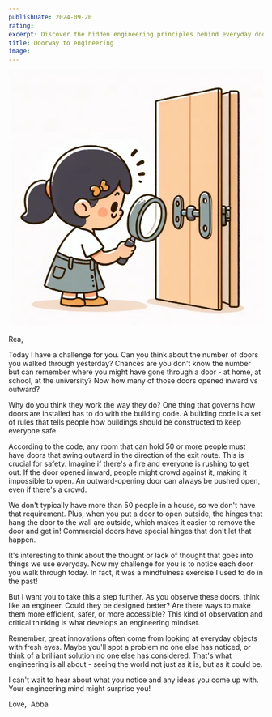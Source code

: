 ```yaml
---
publishDate: 2024-09-20
rating: 
excerpt: Discover the hidden engineering principles behind everyday doors and how they impact safety.
title: Doorway to engineering
image:
---
```

![center|300](../../assets/images/2024-09-20-doorway-to-engineering-20240920055107578.webp)

Rea,

Today I have a challenge for you. Can you think about the number of doors you walked through yesterday? Chances are you don't know the number but can remember where you might have gone through a door - at home, at school, at the university? Now how many of those doors opened inward vs outward?

Why do you think they work the way they do? One thing that governs how doors are installed has to do with the building code. A building code is a set of rules that tells people how buildings should be constructed to keep everyone safe.

According to the code, any room that can hold 50 or more people must have doors that swing outward in the direction of the exit route. This is crucial for safety. Imagine if there's a fire and everyone is rushing to get out. If the door opened inward, people might crowd against it, making it impossible to open. An outward-opening door can always be pushed open, even if there's a crowd.

We don't typically have more than 50 people in a house, so we don't have that requirement. Plus, when you put a door to open outside, the hinges that hang the door to the wall are outside, which makes it easier to remove the door and get in! Commercial doors have special hinges that don't let that happen.

It's interesting to think about the thought or lack of thought that goes into things we use everyday. Now my challenge for you is to notice each door you walk through today. In fact, it was a mindfulness exercise I used to do in the past!

But I want you to take this a step further. As you observe these doors, think like an engineer. Could they be designed better? Are there ways to make them more efficient, safer, or more accessible? This kind of observation and critical thinking is what develops an engineering mindset.

Remember, great innovations often come from looking at everyday objects with fresh eyes. Maybe you'll spot a problem no one else has noticed, or think of a brilliant solution no one else has considered. That's what engineering is all about - seeing the world not just as it is, but as it could be.

I can't wait to hear about what you notice and any ideas you come up with. Your engineering mind might surprise you!

Love, 
Abba